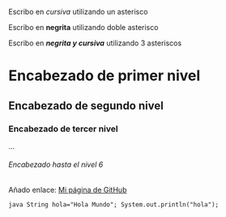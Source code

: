 Escribo en *cursiva* utilizando un asterisco

Escribo en **negrita** utilizando doble asterisco

Escribo en ***negrita y cursiva*** utilizando 3 asteriscos

# Encabezado de primer nivel

## Encabezado de segundo nivel

### Encabezado de tercer nivel

...

###### Encabezado hasta el nivel 6

Añado enlace: [Mi página de GitHub](https://github.com/JUANC75/mi-primer-repo)

`java
String hola="Hola Mundo";
System.out.println("hola");
`